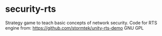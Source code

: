 security-rts
============
Strategy game to teach basic concepts of network security.
Code for RTS engine from: https://github.com/stormtek/unity-rts-demo
GNU GPL
